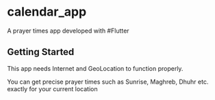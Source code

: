 # calendar_app

A prayer times app developed with #Flutter

## Getting Started

This app needs Internet and GeoLocation to function properly.

You can get precise prayer times such as Sunrise, Maghreb, Dhuhr etc.
exactly for your current location
